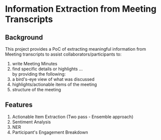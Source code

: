 # Information Extraction from Meeting Transcripts

## Background
This project provides a PoC of extracting meaningful information from Meeting transcripts to assist collaborators/participants to:
1. write Meeting Minutes
2. find specific details or highlights
... <br/>
by providing the following:<br/>
1. a bird's-eye view of what was discussed
2. highlights/actionable items of the meeting
3. structure of the meeting

## Features
1. Actionable Item Extraction (Two pass - Ensemble approach)
2. Sentiment Analysis
3. NER 
4. Participant's Engagement Breakdown


